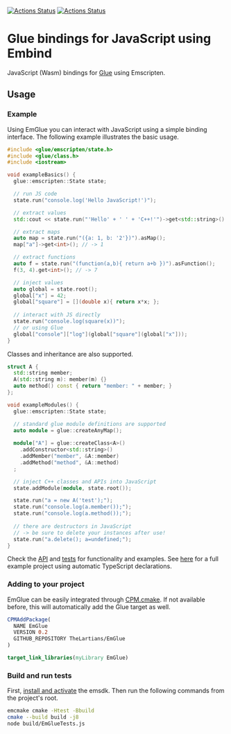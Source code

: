 [![Actions Status](https://github.com/TheLartians/EmGlue/workflows/Build/badge.svg)](https://github.com/TheLartians/EmGlue/actions)
[![Actions Status](https://github.com/TheLartians/EmGlue/workflows/Style/badge.svg)](https://github.com/TheLartians/EmGlue/actions)

# Glue bindings for JavaScript using Embind

JavaScript (Wasm) bindings for [Glue](https://github.com/TheLartians/Glue) using Emscripten.

## Usage

### Example

Using EmGlue you can interact with JavaScript using a simple binding interface.
The following example illustrates the basic usage.

```cpp
#include <glue/emscripten/state.h>
#include <glue/class.h>
#include <iostream>

void exampleBasics() {
  glue::emscripten::State state;

  // run JS code
  state.run("console.log('Hello JavaScript!')");

  // extract values
  std::cout << state.run("'Hello' + ' ' + 'C++!'")->get<std::string>() << std::endl;

  // extract maps
  auto map = state.run("({a: 1, b: '2'})").asMap();
  map["a"]->get<int>(); // -> 1

  // extract functions
  auto f = state.run("(function(a,b){ return a+b })").asFunction();
  f(3, 4).get<int>(); // -> 7

  // inject values
  auto global = state.root();
  global["x"] = 42;
  global["square"] = [](double x){ return x*x; };
  
  // interact with JS directly
  state.run("console.log(square(x))");
  // or using Glue
  global["console"]["log"](global["square"](global["x"]));
}
```

Classes and inheritance are also supported.

```cpp
struct A {
  std::string member;
  A(std::string m): member(m) {}
  auto method() const { return "member: " + member; }
};

void exampleModules() {
  glue::emscripten::State state;

  // standard glue module definitions are supported
  auto module = glue::createAnyMap();
  
  module["A"] = glue::createClass<A>()
    .addConstructor<std::string>()
    .addMember("member", &A::member)
    .addMethod("method", &A::method)
  ;

  // inject C++ classes and APIs into JavaScript
  state.addModule(module, state.root());

  state.run("a = new A('test');");
  state.run("console.log(a.member());");
  state.run("console.log(a.method());");
  
  // there are destructors in JavaScript 
  // -> be sure to delete your instances after use!
  state.run("a.delete(); a=undefined;");
}
```

Check the [API](include/glue/emscripten/state.h) and [tests](test/source/state.cpp) for functionality and examples.
See [here](https://github.com/TheLartians/TypeScriptXX) for a full example project using automatic TypeScript declarations.

### Adding to your project

EmGlue can be easily integrated through [CPM.cmake](https://github.com/TheLartians/CPM.cmake).
If not available before, this will automatically add the Glue target as well.

```cmake
CPMAddPackage(
  NAME EmGlue
  VERSION 0.2
  GITHUB_REPOSITORY TheLartians/EmGlue
)

target_link_libraries(myLibrary EmGlue)
```

### Build and run tests

First, [install and activate](https://emscripten.org/docs/getting_started/downloads.html) the emsdk.
Then run the following commands from the project's root.

```bash
emcmake cmake -Htest -Bbuild
cmake --build build -j8
node build/EmGlueTests.js
```
